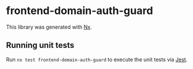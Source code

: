# frontend-domain-auth-guard

This library was generated with [Nx](https://nx.dev).

## Running unit tests

Run `nx test frontend-domain-auth-guard` to execute the unit tests via [Jest](https://jestjs.io).
